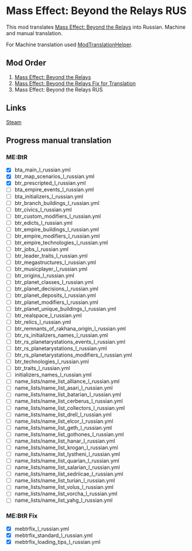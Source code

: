 # Mass Effect: Beyond the Relays RUS
This mod translates [Mass Effect: Beyond the Relays](https://steamcommunity.com/sharedfiles/filedetails/?id=2911033004) into Russian.
Machine and manual translation.

For Machine translation used [ModTranslationHelper](https://github.com/JuryReimis/ModTranslationHelper).

## Mod Order
1. [Mass Effect: Beyond the Relays](https://steamcommunity.com/sharedfiles/filedetails/?id=2911033004)
2. [Mass Effect: Beyond the Relays Fix for Translation](https://steamcommunity.com/sharedfiles/filedetails/?id=2954292659)
2. Mass Effect: Beyond the Relays RUS

## Links
[Steam](https://steamcommunity.com/sharedfiles/filedetails/?id=2962477889)

## Progress manual translation
### ME:BtR
- [x] bta_main_l_russian.yml
- [x] btr_map_scenarios_l_russian.yml
- [x] btr_prescripted_l_russian.yml
- [ ] bta_empire_events_l_russian.yml
- [ ] bta_initializers_l_russian.yml
- [ ] btr_branch_buildings_l_russian.yml
- [ ] btr_civics_l_russian.yml
- [ ] btr_custom_modifiers_l_russian.yml
- [ ] btr_edicts_l_russian.yml
- [ ] btr_empire_buildings_l_russian.yml
- [ ] btr_empire_modifiers_l_russian.yml
- [ ] btr_empire_technologies_l_russian.yml
- [ ] btr_jobs_l_russian.yml
- [ ] btr_leader_traits_l_russian.yml
- [ ] btr_megastructures_l_russian.yml
- [ ] btr_musicplayer_l_russian.yml
- [ ] btr_origins_l_russian.yml
- [ ] btr_planet_classes_l_russian.yml
- [ ] btr_planet_decisions_l_russian.yml
- [ ] btr_planet_deposits_l_russian.yml
- [ ] btr_planet_modifiers_l_russian.yml
- [ ] btr_planet_unique_buildings_l_russian.yml
- [ ] btr_realspace_l_russian.yml
- [ ] btr_relics_l_russian.yml
- [ ] btr_remnants_of_rakhana_origin_l_russian.yml
- [ ] btr_rs_initializers_names_l_russian.yml
- [ ] btr_rs_planetarystations_events_l_russian.yml
- [ ] btr_rs_planetarystations_l_russian.yml
- [ ] btr_rs_planetarystations_modifiers_l_russian.yml
- [ ] btr_technologies_l_russian.yml
- [ ] btr_traits_l_russian.yml
- [ ] initializers_names_l_russian.yml
- [ ] name_lists/name_list_alliance_l_russian.yml
- [ ] name_lists/name_list_asari_l_russian.yml
- [ ] name_lists/name_list_batarian_l_russian.yml
- [ ] name_lists/name_list_cerberus_l_russian.yml
- [ ] name_lists/name_list_collectors_l_russian.yml
- [ ] name_lists/name_list_drell_l_russian.yml
- [ ] name_lists/name_list_elcor_l_russian.yml
- [ ] name_lists/name_list_geth_l_russian.yml
- [ ] name_lists/name_list_gothones_l_russian.yml
- [ ] name_lists/name_list_hanar_l_russian.yml
- [ ] name_lists/name_list_krogan_l_russian.yml
- [ ] name_lists/name_list_lystheni_l_russian.yml
- [ ] name_lists/name_list_quarian_l_russian.yml
- [ ] name_lists/name_list_salarian_l_russian.yml
- [ ] name_lists/name_list_sedriicae_l_russian.yml
- [ ] name_lists/name_list_turian_l_russian.yml
- [ ] name_lists/name_list_volus_l_russian.yml
- [ ] name_lists/name_list_vorcha_l_russian.yml
- [ ] name_lists/name_list_yahg_l_russian.yml

### ME:BtR Fix
- [x] mebtrfix_l_russian.yml
- [x] mebtrfix_standard_l_russian.yml
- [x] mebtrfix_loading_tips_l_russian.yml

